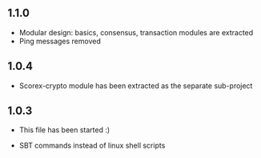 **1.1.0**
----------

* Modular design: basics, consensus, transaction modules are extracted
* Ping messages removed


**1.0.4**
---------

* Scorex-crypto module has been extracted as the separate sub-project


**1.0.3**
---------

* This file has been started :) 

* SBT commands instead of linux shell scripts   

 
